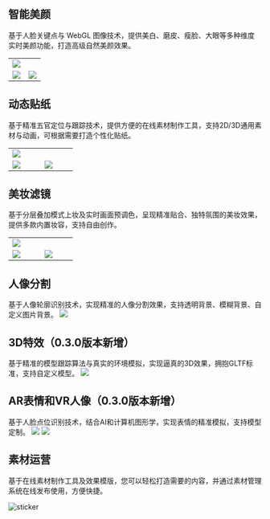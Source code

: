 <style> .markdown-text-box table th,.markdown-text-box table td{text-align: center;} </style>

## 智能美颜
基于人脸关键点与 WebGL 图像技术，提供美白、磨皮、瘦脸、大眼等多种维度实时美颜功能，打造高级自然美颜效果。
<table >
<tbody><tr >
<td colspan=2><img src='https://qcloudimg.tencent-cloud.cn/raw/1a8cbc079b739ab1fd01791fb91c8db3.png' ></td>
</tr><tr>
<td width=50%><img src='https://qcloudimg.tencent-cloud.cn/raw/5c11c2fc1ad192bf254aa6760cef3111.jpg'></td>
<td width=50%><img src='https://qcloudimg.tencent-cloud.cn/raw/2502f2024788efd36f2c8dcd26ce8ab2.jpg'></td>
</tr>
</tbody></table>



## 动态贴纸
基于精准五官定位与跟踪技术，提供方便的在线素材制作工具，支持2D/3D通用素材与动画，可根据需要打造个性化贴纸。
<table>
<tbody><tr>
<td colspan=2><img src='https://qcloudimg.tencent-cloud.cn/raw/94fbb85f8d274c803cb82b9738c88c4b.png'></td>
</tr><tr>
<td width=25%><img src='https://qcloudimg.tencent-cloud.cn/raw/98ddf5ff089af147925e25aabd60a776.png'></td>
<td width=25%><img src='https://qcloudimg.tencent-cloud.cn/raw/1f9dd0a35e6ff9e6204b9597124fe9b3.png'></td>
</tr>
</tbody></table>


## 美妆滤镜
基于分层叠加模式上妆及实时画面预调色，呈现精准贴合、独特氛围的美妆效果，提供多款内置妆容，支持自由创作。
<table>
<tbody><tr>
<td colspan=2><img src='https://qcloudimg.tencent-cloud.cn/raw/876b8b6c1328b9851373ea70888b148b.png'></td>
</tr><tr>
<td width=25%><img src='https://qcloudimg.tencent-cloud.cn/raw/111681cdf9bb61dc6dc3660c9bc141cd.jpg'></td>
<td width=25%><img src='https://qcloudimg.tencent-cloud.cn/raw/7852c2f3f29d319c882dd22efdd1afd0.jpg'></td>

</tr>
</tbody></table>

## 人像分割
基于人像轮廓识别技术，实现精准的人像分割效果，支持透明背景、模糊背景、自定义图片背景。
![](https://qcloudimg.tencent-cloud.cn/raw/d040de0184d932b71a947adaceffebe1.png)

## 3D特效（0.3.0版本新增）
基于精准的模型跟踪算法与真实的环境模拟，实现逼真的3D效果，拥抱GLTF标准，支持自定义模型。
![](https://webar-static.tencent-cloud.com/docs/console/3D/%E8%83%BD%E5%8A%9B%E6%94%AF%E6%8C%81-3d.gif)
## AR表情和VR人像（0.3.0版本新增）
基于人脸点位识别技术，结合AI和计算机图形学，实现表情的精准模拟，支持模型定制。
![](https://webar-static.tencent-cloud.com/docs/console/3D/AR%E8%A1%A8%E6%83%85.gif)
![](https://webar-static.tencent-cloud.com/docs/console/3D/VR%E4%BA%BA%E5%83%8F.gif)
## 素材运营
基于在线素材制作工具及效果模版，您可以轻松打造需要的内容，并通过素材管理系统在线发布使用，方便快捷。

![sticker](https://webar-static.tencent-cloud.com/docs/overview/creator3.gif)
